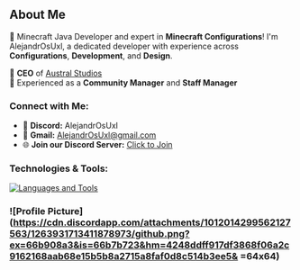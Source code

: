 ## About Me

👋 Minecraft Java Developer and expert in **Minecraft Configurations**! I'm AlejandrOsUxl, a dedicated developer with experience across **Configurations**, **Development**, and **Design**.

🔹 **CEO** of [Austral Studios](https://github.com/australstudios)  
🔹 Experienced as a **Community Manager** and **Staff Manager**

### Connect with Me:

- 💬 **Discord:** AlejandrOsUxl
- 📧 **Gmail:** AlejandrOsUxl@gmail.com
- 🌐 **Join our Discord Server:** [Click to Join](https://discord.gg/austral-studios)

### Technologies & Tools:

[![Languages and Tools](https://skillicons.dev/icons?i=java,idea,html,discord,kotlin,maven)](https://github.com/Alejandr0sUxl/Alejandr0sUxl)

### ![Profile Picture](https://cdn.discordapp.com/attachments/1012014299562127563/1263931713411878973/github.png?ex=66b908a3&is=66b7b723&hm=4248ddff917df3868f06a2c9162168aab68e15b5b8a2715a8faf0d8c514b3ee5& =64x64)
